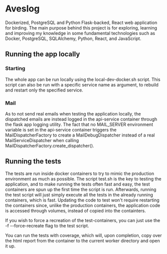 # Aveslog

Dockerized, PostgreSQL and Python Flask-backed, React web application for
birding. The main purpose behind this project is for exploring, learning and
improving my knowledge in some fundamental technologies such as Docker,
PostgreSQL, SQLAlchemy, Python, React, and JavaScript.

## Running the app locally

### Starting

The whole app can be run locally using the local-dev-docker.sh script. This
script can also be run with a specific service name as argument, to rebuild and
restart only the specified service.

### Mail

As to not send real emails when testing the application locally, the dispatched
emails are instead logged in the api-service container through the flask
app logging utility. The fact that no MAIL\_SERVER environment variable is set
in the api-service container triggers the MailDispatcherFactory to
create a MailDebugDispatcher instead of a real MailServiceDispatcher when
calling MailDispatcherFactory.create\_dispatcher().

## Running the tests

The tests are run inside docker containers to try to mimic the production
environment as much as possible. The script test.sh is the key to testing the
application, and to make running the tests often fast and easy, the test
containers are spun up the first time the script is run. Afterwards, running
the test script will just simply execute all the tests in the already running
containers, which is fast. Updating the code to test won't require restarting
the containers since, unlike the production containers, the application code
is accessed through volumes, instead of copied into the containters.

If you wish to force a recreation of the test-containers, you can just use the
-f --force-recreate flag to the test script.

You can run the tests with coverage, which will, upon completion, copy over the
html report from the container to the current worker directory and open it up.
